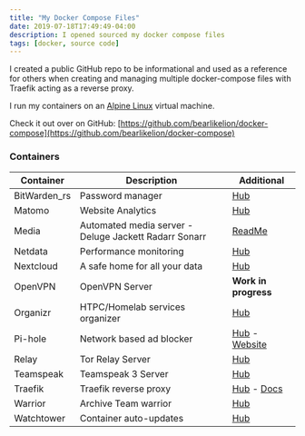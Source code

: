 ```yaml
---
title: "My Docker Compose Files"
date: 2019-07-18T17:49:49-04:00
description: I opened sourced my docker compose files
tags: [docker, source code]
---
```


I created a public GitHub repo to be informational and used as a reference for others when creating and managing multiple docker-compose files with Traefik acting as a reverse proxy.

I run my containers on an [Alpine Linux](https://alpinelinux.org/) virtual machine.

Check it out over on GitHub: [https://github.com/bearlikelion/docker-compose](https://github.com/bearlikelion/docker-compose)

### Containers

Container | Description | Additional
----------|----------|----------
BitWarden_rs | Password manager | [Hub](https://hub.docker.com/r/bitwardenrs/server)
Matomo | Website Analytics | [Hub](https://hub.docker.com/_/matomo)
Media | Automated media server -  Deluge Jackett Radarr Sonarr | [ReadMe](/media/README.md)
Netdata | Performance monitoring | [Hub](https://hub.docker.com/r/netdata/netdata/)
Nextcloud | A safe home for all your data | [Hub](https://hub.docker.com/_/nextcloud)
OpenVPN | OpenVPN Server | **Work in progress**
Organizr | HTPC/Homelab services organizer | [Hub](https://hub.docker.com/r/organizrtools/organizr-v2)
Pi-hole | Network based ad blocker | [Hub](https://hub.docker.com/r/pihole/pihole) - [Website](https://pi-hole.net/)
Relay | Tor Relay Server | [Hub](https://hub.docker.com/r/brunneis/tor-relay-arm)
Teamspeak | Teamspeak 3 Server | [Hub](https://hub.docker.com/_/teamspeak)
Traefik | Traefik reverse proxy | [Hub](https://hub.docker.com/_/traefik) - [Docs](https://docs.traefik.io/)
Warrior | Archive Team warrior | [Hub](https://hub.docker.com/r/archiveteam/warrior-dockerfile/)
Watchtower | Container auto-updates | [Hub](https://hub.docker.com/r/v2tec/watchtower)
